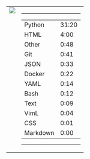 
<table><tr>
<td valign="top">
  <img src="https://wakatime.com/share/@Aperture/0cd21d5d-ac4f-458d-9c71-d06f479c1297.png" />
</td>

<td valign="top">
  <hr>
  <table>
    <tr><td>Python</td><td>31:20</td></tr><tr><td>HTML</td><td>4:00</td></tr><tr><td>Other</td><td>0:48</td></tr><tr><td>Git</td><td>0:41</td></tr><tr><td>JSON</td><td>0:33</td></tr><tr><td>Docker</td><td>0:22</td></tr><tr><td>YAML</td><td>0:14</td></tr><tr><td>Bash</td><td>0:12</td></tr><tr><td>Text</td><td>0:09</td></tr><tr><td>VimL</td><td>0:04</td></tr><tr><td>CSS</td><td>0:01</td></tr><tr><td>Markdown</td><td>0:00</td></tr>
  </table>
  <hr>
</td>
</tr></table>

